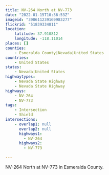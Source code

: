 ```yaml
---
title: NV-264 North at NV-773
date: "2022-01-15T10:36:53Z"
imageid: "390611239169983277"
flickrid: "51839334811"
location:
    latitude: 37.910812
    longitude: -118.11014
places: []
counties:
    - Esmeralda County|Nevada|United States
countries:
    - United States
states:
    - Nevada|United States
highwaytypes:
    - Nevada State Highway
    - Nevada State Highway
highways:
    - NV-264
    - NV-773
tags:
    - Intersection
    - Shield
intersections:
    - overlap1: null
      overlap2: null
      highways1:
        - NV-264
      highways2:
        - NV-773

---
```

NV-264 North at NV-773 in Esmeralda County.